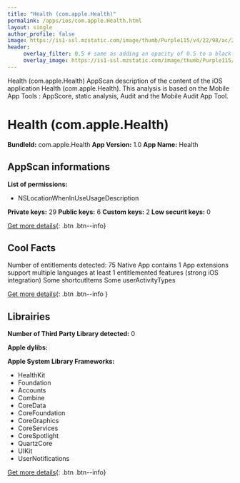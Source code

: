 ```yaml
---
title: "Health (com.apple.Health)"
permalink: /apps/ios/com.apple.Health.html
layout: single
author_profile: false
image: https://is1-ssl.mzstatic.com/image/thumb/Purple115/v4/22/98/ac/2298ac37-1ad8-c1be-4a35-05971f3b6713/AppIcon-0-0-1x_U007emarketing-0-0-0-5-0-0-sRGB-0-0-0-GLES2_U002c0-512MB-85-220-0-0.png/512x512bb.jpg
header: 
     overlay_filter: 0.5 # same as adding an opacity of 0.5 to a black background
     overlay_image: https://is1-ssl.mzstatic.com/image/thumb/Purple115/v4/22/98/ac/2298ac37-1ad8-c1be-4a35-05971f3b6713/AppIcon-0-0-1x_U007emarketing-0-0-0-5-0-0-sRGB-0-0-0-GLES2_U002c0-512MB-85-220-0-0.png/512x512bb.jpg
---
```

Health (com.apple.Health) AppScan description of the content of the iOS application Health (com.apple.Health). This analysis is based on the Mobile App Tools : AppScore, static analysis, Audit and the Mobile Audit App Tool.

# Health (com.apple.Health)

**BundleId:** com.apple.Health
**App Version:** 1.0
**App Name:** Health


## AppScan informations 

**List of permissions:** 
- NSLocationWhenInUseUsageDescription
  
  
**Private keys:** 29
**Public keys:** 6
**Custom keys:** 2
**Low securit keys:** 0
  
[Get more details](/pricing.html){: .btn .btn--info}

## Cool Facts

Number of entitlements detected: 75
Native App
contains 1 App extensions
support multiple languages
at least 1 entitlemented features (strong iOS integration)
Some shortcutItems 
Some userActivityTypes
  
[Get more details](/pricing.html){: .btn .btn--info }

## Librairies 
**Number of Third Party Library detected:** 0


**Apple dylibs:**


**Apple System Library Frameworks:**
- HealthKit
- Foundation
- Accounts
- Combine
- CoreData
- CoreFoundation
- CoreGraphics
- CoreServices
- CoreSpotlight
- QuartzCore
- UIKit
- UserNotifications


  
[Get more details](/pricing.html){: .btn .btn--info}


